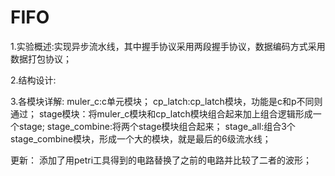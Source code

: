 # FIFO
1.实验概述:实现异步流水线，其中握手协议采用两段握手协议，数据编码方式采用数据打包协议；

2.结构设计:

3.各模块详解:
	muler_c:c单元模块；
	cp_latch:cp_latch模块，功能是c和p不同则通过；
	stage模块：将muler_c模块和cp_latch模块组合起来加上组合逻辑形成一个stage;
	stage_combine:将两个stage模块组合起来；
	stage_all:组合3个stage_combine模块，形成一个大的模块，就是最后的6级流水线；
  

更新：
添加了用petri工具得到的电路替换了之前的电路并比较了二者的波形；
